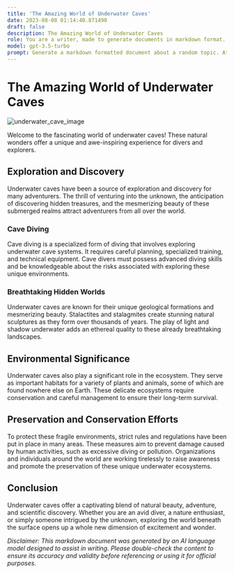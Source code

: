 ```yaml
---
title: 'The Amazing World of Underwater Caves'
date: 2023-08-08 01:14:40.871490
draft: false
description: The Amazing World of Underwater Caves
role: You are a writer, made to generate documents in markdown format. It is very important that all of the documents you generate are in valid markdown format.
model: gpt-3.5-turbo
prompt: Generate a markdown formatted document about a random topic. At the bottom, include a disclaimer explaining that the document was generated by you. The first line of the document should be the title. Make sure that the entire document is in proper markdown format, using a mix of various tags to make the document visually appealing.
---
```


# The Amazing World of Underwater Caves

![underwater_cave_image](https://example.com/underwater_cave_image.jpg)

Welcome to the fascinating world of underwater caves! These natural wonders offer a unique and awe-inspiring experience for divers and explorers.

## Exploration and Discovery

Underwater caves have been a source of exploration and discovery for many adventurers. The thrill of venturing into the unknown, the anticipation of discovering hidden treasures, and the mesmerizing beauty of these submerged realms attract adventurers from all over the world.

### Cave Diving

Cave diving is a specialized form of diving that involves exploring underwater cave systems. It requires careful planning, specialized training, and technical equipment. Cave divers must possess advanced diving skills and be knowledgeable about the risks associated with exploring these unique environments.

### Breathtaking Hidden Worlds

Underwater caves are known for their unique geological formations and mesmerizing beauty. Stalactites and stalagmites create stunning natural sculptures as they form over thousands of years. The play of light and shadow underwater adds an ethereal quality to these already breathtaking landscapes.

## Environmental Significance

Underwater caves also play a significant role in the ecosystem. They serve as important habitats for a variety of plants and animals, some of which are found nowhere else on Earth. These delicate ecosystems require conservation and careful management to ensure their long-term survival.

## Preservation and Conservation Efforts

To protect these fragile environments, strict rules and regulations have been put in place in many areas. These measures aim to prevent damage caused by human activities, such as excessive diving or pollution. Organizations and individuals around the world are working tirelessly to raise awareness and promote the preservation of these unique underwater ecosystems.

## Conclusion

Underwater caves offer a captivating blend of natural beauty, adventure, and scientific discovery. Whether you are an avid diver, a nature enthusiast, or simply someone intrigued by the unknown, exploring the world beneath the surface opens up a whole new dimension of excitement and wonder.

*Disclaimer: This markdown document was generated by an AI language model designed to assist in writing. Please double-check the content to ensure its accuracy and validity before referencing or using it for official purposes.*